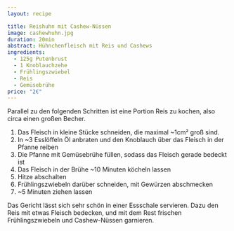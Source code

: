 ```yaml
---
layout: recipe

title: Reishuhn mit Cashew-Nüssen
image: cashewhuhn.jpg
duration: 20min
abstract: Hühnchenfleisch mit Reis und Cashews
ingredients:
  - 125g Putenbrust
  - 1 Knoblauchzehe
  - Frühlingszwiebel
  - Reis
  - Gemüsebrühe
price: "2€"
---
```


Parallel zu den folgenden Schritten ist eine Portion Reis zu kochen,
also circa einen großen Becher.

1. Das Fleisch in kleine Stücke schneiden, die maximal  ~1cm² groß sind.
2. In ~3 Esslöffeln Öl anbraten und den Knoblauch über das Fleisch in der Pfanne reiben
3. Die Pfanne mit Gemüsebrühe füllen, sodass das Fleisch gerade bedeckt ist
4. Das Fleisch in der Brühe ~10 Minuten köcheln lassen
5. Hitze abschalten
6. Frühlingszwiebeln darüber schneiden, mit Gewürzen abschmecken
7. ~5 Minuten ziehen lassen

Das Gericht lässt sich sehr schön in einer Essschale servieren.
Dazu den Reis mit etwas Fleisch bedecken, und mit dem Rest frischen Frühlingszwiebeln
und Cashew-Nüssen garnieren.